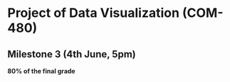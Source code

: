 # Project of Data Visualization (COM-480)

## Milestone 3 (4th June, 5pm)

**80% of the final grade**
